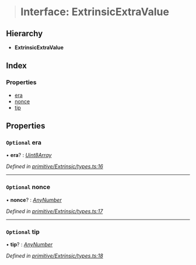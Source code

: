 > # Interface: ExtrinsicExtraValue

## Hierarchy

* **ExtrinsicExtraValue**

## Index

### Properties

* [era](_primitive_extrinsic_types_.extrinsicextravalue.md#optional-era)
* [nonce](_primitive_extrinsic_types_.extrinsicextravalue.md#optional-nonce)
* [tip](_primitive_extrinsic_types_.extrinsicextravalue.md#optional-tip)

## Properties

### `Optional` era

• **era**? : *[Uint8Array](../classes/_codec_u8a_.u8a.md#static-uint8array)*

*Defined in [primitive/Extrinsic/types.ts:16](https://github.com/polkadot-js/api/blob/09ee77d/packages/types/src/primitive/Extrinsic/types.ts#L16)*

___

### `Optional` nonce

• **nonce**? : *[AnyNumber](../modules/_types_.md#anynumber)*

*Defined in [primitive/Extrinsic/types.ts:17](https://github.com/polkadot-js/api/blob/09ee77d/packages/types/src/primitive/Extrinsic/types.ts#L17)*

___

### `Optional` tip

• **tip**? : *[AnyNumber](../modules/_types_.md#anynumber)*

*Defined in [primitive/Extrinsic/types.ts:18](https://github.com/polkadot-js/api/blob/09ee77d/packages/types/src/primitive/Extrinsic/types.ts#L18)*